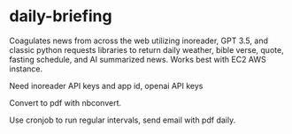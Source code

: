 # daily-briefing
Coagulates news from across the web utilizing inoreader, GPT 3.5, and classic python requests libraries to return daily weather, bible verse, quote, fasting schedule, and AI summarized news. Works best with EC2 AWS instance.

Need inoreader API keys and app id, openai API keys

Convert to pdf with nbconvert.

Use cronjob to run regular intervals, send email with pdf daily.
